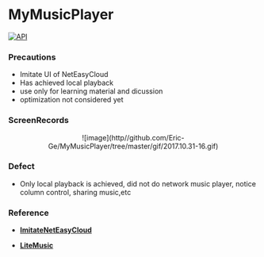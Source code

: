 # MyMusicPlayer

[![API](https://img.shields.io/badge/API-23-orange.svg)](https://android-arsenal.com/api?level=23)

### Precautions
- Imitate UI of NetEasyCloud
- Has achieved local playback
- use only for learning material and dicussion
- optimization not considered yet

### ScreenRecords
<p align="center">
![image](http//github.com/Eric-Ge/MyMusicPlayer/tree/master/gif/2017.10.31-16.gif)
</p>

### Defect

- Only local playback is achieved, did not do network music player, notice column control, sharing music,etc

### Reference
- [**ImitateNetEasyCloud**](https://github.com/Limuyang1013/ImitateNetEasyCloud)

- [**LiteMusic**](http://download.csdn.net/download/u010156024/9793829)
